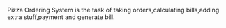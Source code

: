 Pizza Ordering System is the task of taking orders,calculating bills,adding extra stuff,payment and generate bill.
